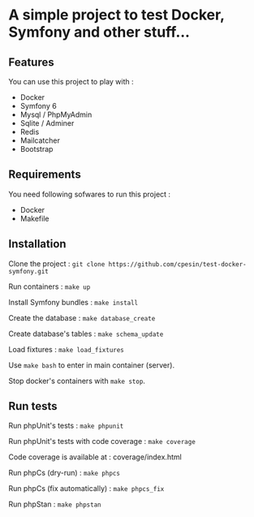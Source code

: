 A simple project to test Docker, Symfony and other stuff...
===========

## Features

You can use this project to play with :
* Docker
* Symfony 6
* Mysql / PhpMyAdmin
* Sqlite / Adminer
* Redis
* Mailcatcher
* Bootstrap

## Requirements

You need following sofwares to run this project : 
* Docker
* Makefile

## Installation

Clone the project :
`git clone https://github.com/cpesin/test-docker-symfony.git`

Run containers :
`make up`

Install Symfony bundles :
`make install`

Create the database : 
`make database_create`

Create database's tables :
`make schema_update`

Load fixtures :
`make load_fixtures`

Use `make bash` to enter in main container (server).

Stop docker's containers with `make stop`.

## Run tests

Run phpUnit's tests :
`make phpunit`

Run phpUnit's tests with code coverage :
`make coverage`

Code coverage is available at : coverage/index.html

Run phpCs (dry-run) :
`make phpcs`

Run phpCs (fix automatically) :
`make phpcs_fix`

Run phpStan :
`make phpstan`